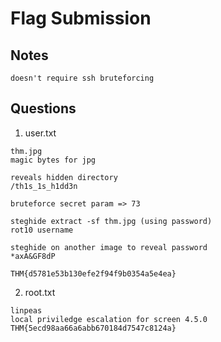 # Flag Submission

## Notes
```
doesn't require ssh bruteforcing
```

## Questions
1. user.txt
```
thm.jpg
magic bytes for jpg

reveals hidden directory
/th1s_1s_h1dd3n

bruteforce secret param => 73

steghide extract -sf thm.jpg (using password)
rot10 username

steghide on another image to reveal password
*axA&GF8dP

THM{d5781e53b130efe2f94f9b0354a5e4ea}
```

2. root.txt
```
linpeas
local priviledge escalation for screen 4.5.0
THM{5ecd98aa66a6abb670184d7547c8124a}
```